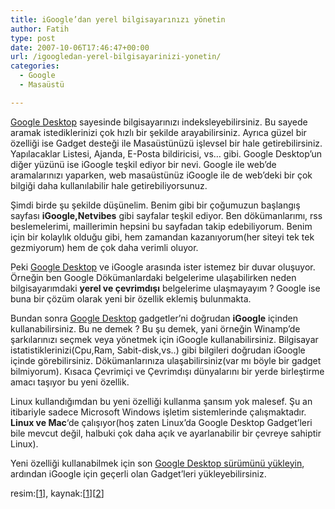 ```yaml
---
title: iGoogle’dan yerel bilgisayarınızı yönetin
author: Fatih
type: post
date: 2007-10-06T17:46:47+00:00
url: /igoogledan-yerel-bilgisayarinizi-yonetin/
categories:
  - Google
  - Masaüstü

---
```

[Google Desktop][1] sayesinde bilgisayarınızı indeksleyebilirsiniz. Bu sayede aramak istediklerinizi çok hızlı bir şekilde arayabilirsiniz. Ayrıca güzel bir özelliği ise Gadget desteği ile Masaüstünüzü işlevsel bir hale getirebilirsiniz. Yapılacaklar Listesi, Ajanda, E-Posta bildiricisi, vs&#8230; gibi. Google Desktop&#8217;un diğer yüzünü ise iGoogle teşkil ediyor bir nevi. Google ile web&#8217;de aramalarınızı yaparken, web masaüstünüz iGoogle ile de web&#8217;deki bir çok bilgiği daha kullanılabilir hale getirebiliyorsunuz.

Şimdi birde şu şekilde düşünelim. Benim gibi bir çoğumuzun başlangış sayfası **iGoogle,Netvibes** gibi sayfalar teşkil ediyor. Ben dökümanlarımı, rss beslemelerimi, maillerimin hepsini bu sayfadan takip edebiliyorum. Benim için bir kolaylık olduğu gibi, hem zamandan kazanıyorum(her siteyi tek tek gezmiyorum) hem de çok daha verimli oluyor. 

Peki [Google Desktop][1] ve iGoogle arasında ister istemez bir duvar oluşuyor. Örneğin ben Google Dökümanlardaki belgelerime ulaşabilirken neden bilgisayarımdaki **yerel ve çevrimdışı** belgelerime ulaşmayayım ? Google ise buna bir çözüm olarak yeni bir özellik eklemiş bulunmakta. 

Bundan sonra [Google Desktop][1] gadgetler&#8217;ni doğrudan **iGoogle** içinden kullanabilirsiniz. Bu ne demek ? Bu şu demek, yani örneğin Winamp&#8217;de şarkılarınızı seçmek veya yönetmek için iGoogle kullanabilirsiniz. Bilgisayar istatistiklerinizi(Cpu,Ram, Sabit-disk,vs..) gibi bilgileri doğrudan iGoogle içinde görebilirsiniz. Dökümanlarınıza ulaşabilirsiniz(var mı böyle bir gadget bilmiyorum). Kısaca Çevrimiçi ve Çevrimdışı dünyalarını bir yerde birleştirme amacı taşıyor bu yeni özellik. 

Linux kullandığımdan bu yeni özelliği kullanma şansım yok malesef. Şu an itibariyle sadece Microsoft Windows işletim sistemlerinde çalışmaktadır. **Linux ve Mac**&#8216;de çalışıyor(hoş zaten Linux&#8217;da Google Desktop Gadget&#8217;leri bile mevcut değil, halbuki çok daha açık ve ayarlanabilir bir çevreye sahiptir Linux). 

Yeni özelliği kullanabilmek için son [Google Desktop sürümünü yükleyin][1], ardından iGoogle için geçerli olan Gadget&#8217;leri yükleyebilirsiniz. 

resim:[[1][2]], kaynak:[[1][2]][[2][3]]

 [1]: https://desktop.google.com/
 [2]: https://googlesystem.blogspot.com/2007/10/google-desktop-gadgets-on-your-igoogle.html
 [3]: https://googleblog.blogspot.com/2007/10/more-types-of-gadgets-for-igoogle.html